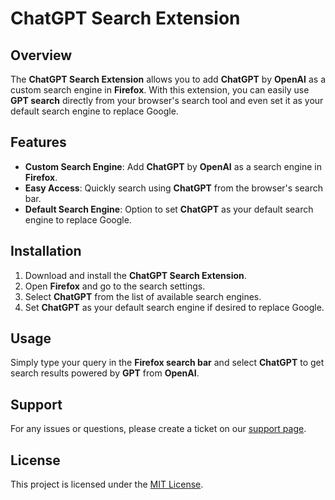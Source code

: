 # ChatGPT Search Extension

## Overview

The **ChatGPT Search Extension** allows you to add **ChatGPT** by **OpenAI** as a custom search engine in **Firefox**. With this extension, you can easily use **GPT search** directly from your browser's search tool and even set it as your default search engine to replace Google.

## Features

- **Custom Search Engine**: Add **ChatGPT** by **OpenAI** as a search engine in **Firefox**.
- **Easy Access**: Quickly search using **ChatGPT** from the browser's search bar.
- **Default Search Engine**: Option to set **ChatGPT** as your default search engine to replace Google.

## Installation

1. Download and install the **ChatGPT Search Extension**.
2. Open **Firefox** and go to the search settings.
3. Select **ChatGPT** from the list of available search engines.
4. Set **ChatGPT** as your default search engine if desired to replace Google.

## Usage

Simply type your query in the **Firefox search bar** and select **ChatGPT** to get search results powered by **GPT** from **OpenAI**.

## Support

For any issues or questions, please create a ticket on our [support page](https://example.com/support).

## License

This project is licensed under the [MIT License](LICENSE).
